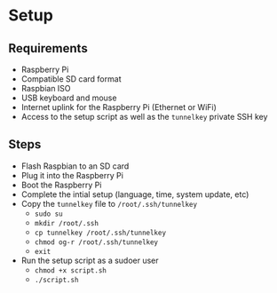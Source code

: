 # Setup

## Requirements
- Raspberry Pi
- Compatible SD card format
- Raspbian ISO
- USB keyboard and mouse
- Internet uplink for the Raspberry Pi (Ethernet or WiFi)
- Access to the setup script as well as the `tunnelkey` private SSH key

## Steps

- Flash Raspbian to an SD card
- Plug it into the Raspberry Pi
- Boot the Raspberry Pi
- Complete the intial setup (language, time, system update, etc)
- Copy the `tunnelkey` file to `/root/.ssh/tunnelkey`
    - `sudo su`
    - `mkdir /root/.ssh`
    - `cp tunnelkey /root/.ssh/tunnelkey`
    - `chmod og-r /root/.ssh/tunnelkey`
    - `exit`
- Run the setup script as a sudoer user
    - `chmod +x script.sh`
    - `./script.sh`
